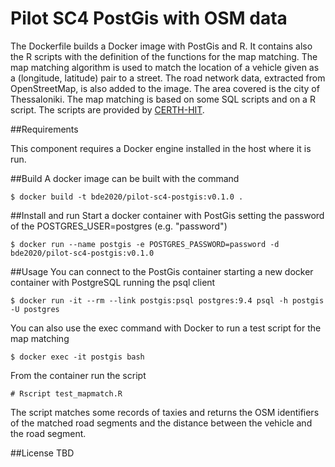 Pilot SC4 PostGis with OSM data
=====================
The Dockerfile builds a Docker image with PostGis and R. It contains also the R scripts with the definition of the functions for the 
map matching. The map matching algorithm is used to match the location of a vehicle given as a (longitude, latitude) pair
 to a street. The road network data, extracted from OpenStreetMap, is also added to the image. The area covered is the 
city of Thessaloniki. The map matching is based on some SQL scripts and on a R script. The scripts are provided by 
[CERTH-HIT](http://www.imet.gr/).

##Requirements

This component requires a Docker engine installed in the host where it is run.

##Build
A docker image can be built with the command

    $ docker build -t bde2020/pilot-sc4-postgis:v0.1.0 .

##Install and run
Start a docker container with PostGis setting the password of the POSTGRES_USER=postgres (e.g. "password")

    $ docker run --name postgis -e POSTGRES_PASSWORD=password -d bde2020/pilot-sc4-postgis:v0.1.0

##Usage
You can connect to the PostGis container starting a new docker container with PostgreSQL running the psql client

    $ docker run -it --rm --link postgis:psql postgres:9.4 psql -h postgis -U postgres

You can also use the exec command with Docker to run a test script for the map matching

    $ docker exec -it postgis bash

From the container run the script

    # Rscript test_mapmatch.R

The script matches some records of taxies and returns the OSM identifiers of the matched 
road segments and the distance between the vehicle and the road segment.
 
##License
TBD
